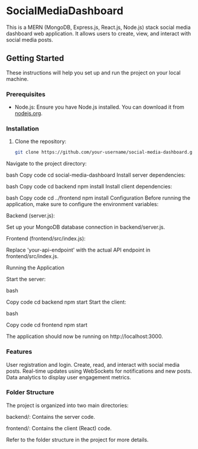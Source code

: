 # SocialMediaDashboard



This is a MERN (MongoDB, Express.js, React.js, Node.js) stack social media dashboard web application. It allows users to create, view, and interact with social media posts.

## Getting Started

These instructions will help you set up and run the project on your local machine.

### Prerequisites

- Node.js: Ensure you have Node.js installed. You can download it from [nodejs.org](https://nodejs.org/).

### Installation

1. Clone the repository:

   ```bash
   git clone https://github.com/your-username/social-media-dashboard.git
Navigate to the project directory:

bash
Copy code
cd social-media-dashboard
Install server dependencies:

bash
Copy code
cd backend
npm install
Install client dependencies:

bash
Copy code
cd ../frontend
npm install
Configuration
Before running the application, make sure to configure the environment variables:

Backend (server.js):

Set up your MongoDB database connection in backend/server.js.

Frontend (frontend/src/index.js):

Replace 'your-api-endpoint' with the actual API endpoint in frontend/src/index.js.

Running the Application

Start the server:

bash

Copy code
cd backend
npm start
Start the client:

bash

Copy code
cd frontend
npm start

The application should now be running on http://localhost:3000.

### Features
User registration and login.
Create, read, and interact with social media posts.
Real-time updates using WebSockets for notifications and new posts.
Data analytics to display user engagement metrics.

### Folder Structure
The project is organized into two main directories:

backend/: Contains the server code.

frontend/: Contains the client (React) code.

Refer to the folder structure in the project for more details.
